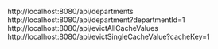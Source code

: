 http://localhost:8080/api/departments  
http://localhost:8080/api/department?departmentId=1  
http://localhost:8080/api/evictAllCacheValues  
http://localhost:8080/api/evictSingleCacheValue?cacheKey=1
